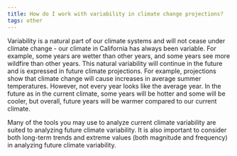 ```yaml
---
title: How do I work with variability in climate change projections?
tags: other
---
```


Variability is a natural part of our climate systems and will not cease under climate change - our climate in California has always been variable. For example, some years are wetter than other years, and some years see more wildfire than other years. This natural variability will continue in the future and is expressed in future climate projections. For example, projections show that climate change will cause increases in average summer temperatures. However, not every year looks like the average year. In the future as in the current climate, some years will be hotter and some will be cooler, but overall, future years will be warmer compared to our current climate.

Many of the tools you may use to analyze current climate variability are suited to analyzing future climate variability. It is also important to consider both long-term trends and extreme values (both magnitude and frequency) in analyzing future climate variability.



